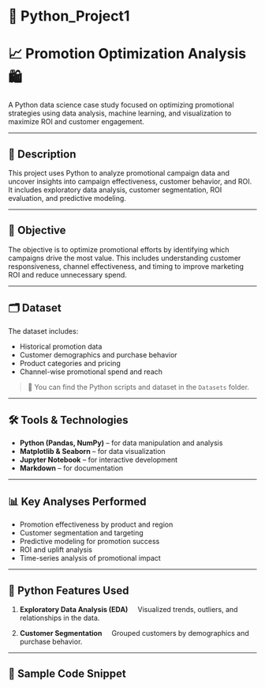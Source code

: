 
# 🧠 Python_Project1

# 📈 Promotion Optimization Analysis 🛍️

A Python data science case study focused on optimizing promotional strategies using data analysis, machine learning, and visualization to maximize ROI and customer engagement.

---

## 📌 Description

This project uses Python to analyze promotional campaign data and uncover insights into campaign effectiveness, customer behavior, and ROI. It includes exploratory data analysis, customer segmentation, ROI evaluation, and predictive modeling.

---

## 🎯 Objective

The objective is to optimize promotional efforts by identifying which campaigns drive the most value. This includes understanding customer responsiveness, channel effectiveness, and timing to improve marketing ROI and reduce unnecessary spend.

---

## 🗂️ Dataset

The dataset includes:

- Historical promotion data  
- Customer demographics and purchase behavior  
- Product categories and pricing  
- Channel-wise promotional spend and reach  

> 📁 You can find the Python scripts and dataset in the `Datasets` folder.

---

## 🛠️ Tools & Technologies

- **Python (Pandas, NumPy)** – for data manipulation and analysis  
- **Matplotlib & Seaborn** – for data visualization  
- **Jupyter Notebook** – for interactive development  
- **Markdown** – for documentation

---

## 📊 Key Analyses Performed

- Promotion effectiveness by product and region  
- Customer segmentation and targeting  
- Predictive modeling for promotion success  
- ROI and uplift analysis  
- Time-series analysis of promotional impact

---

## 🧠 Python Features Used

1. **Exploratory Data Analysis (EDA)**  
   Visualized trends, outliers, and relationships in the data.

2. **Customer Segmentation**  
   Grouped customers by demographics and purchase behavior.

---

## 🧾 Sample Code Snippet

```python


